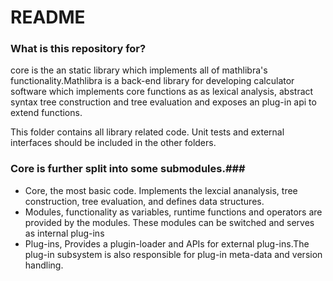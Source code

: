 # README #

### What is this repository for? ###
core is the an static library which implements all of mathlibra's functionality.Mathlibra is a back-end library for developing calculator software which implements core functions as as lexical analysis, abstract syntax tree construction and tree evaluation and exposes an plug-in api to extend functions. 

This folder contains all library related code. Unit tests and external interfaces should be included in the other folders.

### Core is further split into some submodules.###

* Core, the most basic code. Implements the lexcial ananalysis, tree construction, tree evaluation, and defines data structures.
* Modules, functionality as variables, runtime functions and operators are provided by the modules. These modules can be switched and serves as internal plug-ins
* Plug-ins, Provides a plugin-loader and APIs for external plug-ins.The plug-in subsystem is also responsible for plug-in meta-data and  version handling. 

